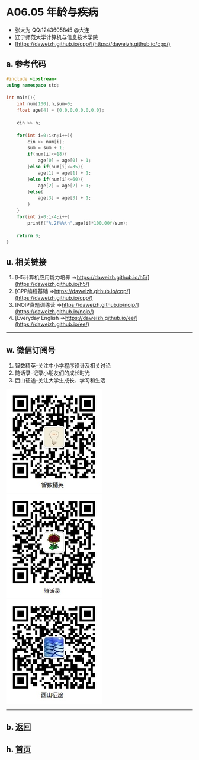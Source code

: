 # A06.05 年龄与疾病

- 张大为 QQ:1243605845 @大连
- 辽宁师范大学计算机与信息技术学院
- [https://daweizh.github.io/cpp/](https://daweizh.github.io/cpp/) 

## a. 参考代码

~~~cpp
#include <iostream>
using namespace std;

int main(){
    int num[100],n,sum=0;
    float age[4] = {0.0,0.0,0.0,0.0};
    
    cin >> n;

    for(int i=0;i<n;i++){
        cin >> num[i];
        sum = sum + 1;
        if(num[i]<=18){
            age[0] = age[0] + 1;
        }else if(num[i]<=35){
            age[1] = age[1] + 1;
        }else if(num[i]<=60){
            age[2] = age[2] + 1;
        }else{
            age[3] = age[3] + 1;
        }
    }
    for(int i=0;i<4;i++)
        printf("%.2f%%\n",age[i]*100.00f/sum); 
    
    return 0;   
} 
~~~


## u. 相关链接

1. [H5计算机应用能力培养 =>https://daweizh.github.io/h5/](https://daweizh.github.io/h5/)
2. [CPP编程基础 =>https://daweizh.github.io/cpp/](https://daweizh.github.io/cpp/)
3. [NOIP真题训练营 =>https://daweizh.github.io/noip/](https://daweizh.github.io/noip/)
4. [Everyday English =>https://daweizh.github.io/ee/](https://daweizh.github.io/ee/)

----------

## w. 微信订阅号

1. 智数精英-关注中小学程序设计及相关讨论
2. 随话录-记录小朋友们的成长时光
3. 西山征途-关注大学生成长、学习和生活

![欢迎关注“智数精英”订阅号](../../assets/me/img/idea8.jpg)
![欢迎关注“随话录”订阅号](../../assets/me/img/shl8.jpg)
![欢迎关注“西山征途”订阅号](../../assets/me/img/xszt8.jpg)

----------

## b. [返回](../)
    
## h. [首页](../../)

